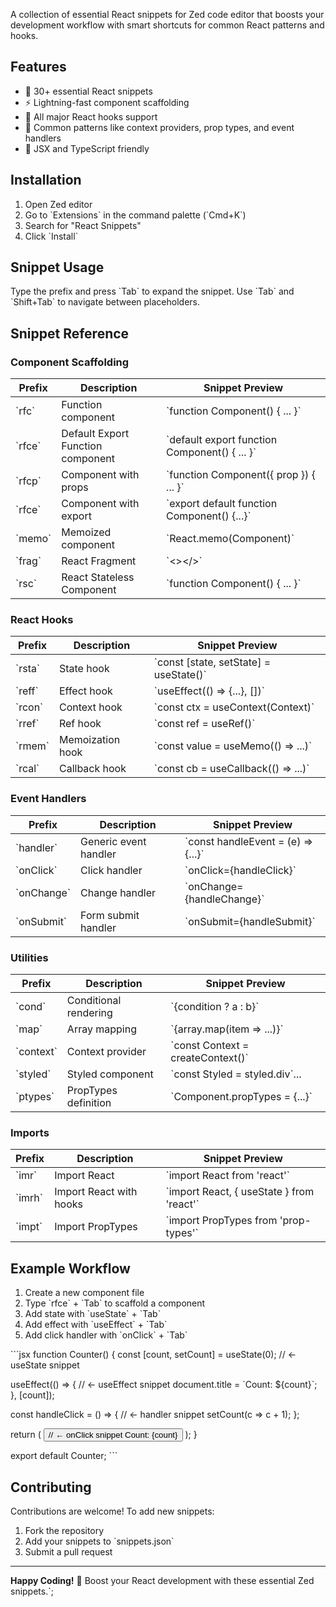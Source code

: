 A collection of essential React snippets for Zed code editor that boosts your development workflow with smart shortcuts for common React patterns and hooks.

## Features

- 🚀 30+ essential React snippets
- ⚡️ Lightning-fast component scaffolding
- 🎣 All major React hooks support
- 🧩 Common patterns like context providers, prop types, and event handlers
- 📝 JSX and TypeScript friendly

## Installation

1. Open Zed editor
2. Go to \`Extensions\` in the command palette (\`Cmd+K\`)
3. Search for "React Snippets"
4. Click \`Install\`

## Snippet Usage

Type the prefix and press \`Tab\` to expand the snippet. Use \`Tab\` and \`Shift+Tab\` to navigate between placeholders.

## Snippet Reference

### Component Scaffolding

| Prefix   | Description                       | Snippet Preview                                 |
| -------- | --------------------------------- | ----------------------------------------------- |
| \`rfc\`  | Function component                | \`function Component() { ... }\`                |
| \`rfce\` | Default Export Function component | \`default export function Component() { ... }\` |
| \`rfcp\` | Component with props              | \`function Component({ prop }) { ... }\`        |
| \`rfce\` | Component with export             | \`export default function Component() {...}\`   |
| \`memo\` | Memoized component                | \`React.memo(Component)\`                       |
| \`frag\` | React Fragment                    | \`<></>\`                                       |
| \`rsc\`  | React Stateless Component         | \`function Component() { ... }\`                |

### React Hooks

| Prefix   | Description      | Snippet Preview                          |
| -------- | ---------------- | ---------------------------------------- |
| \`rsta\` | State hook       | \`const [state, setState] = useState()\` |
| \`reff\` | Effect hook      | \`useEffect(() => {...}, [])\`           |
| \`rcon\` | Context hook     | \`const ctx = useContext(Context)\`      |
| \`rref\` | Ref hook         | \`const ref = useRef()\`                 |
| \`rmem\` | Memoization hook | \`const value = useMemo(() => ...)\`     |
| \`rcal\` | Callback hook    | \`const cb = useCallback(() => ...)\`    |

### Event Handlers

| Prefix       | Description           | Snippet Preview                      |
| ------------ | --------------------- | ------------------------------------ |
| \`handler\`  | Generic event handler | \`const handleEvent = (e) => {...}\` |
| \`onClick\`  | Click handler         | \`onClick={handleClick}\`            |
| \`onChange\` | Change handler        | \`onChange={handleChange}\`          |
| \`onSubmit\` | Form submit handler   | \`onSubmit={handleSubmit}\`          |

### Utilities

| Prefix      | Description           | Snippet Preview                     |
| ----------- | --------------------- | ----------------------------------- |
| \`cond\`    | Conditional rendering | \`{condition ? a : b}\`             |
| \`map\`     | Array mapping         | \`{array.map(item => ...)}\`        |
| \`context\` | Context provider      | \`const Context = createContext()\` |
| \`styled\`  | Styled component      | \`const Styled = styled.div\`...    |
| \`ptypes\`  | PropTypes definition  | \`Component.propTypes = {...}\`     |

### Imports

| Prefix   | Description             | Snippet Preview                             |
| -------- | ----------------------- | ------------------------------------------- |
| \`imr\`  | Import React            | \`import React from 'react'\`               |
| \`imrh\` | Import React with hooks | \`import React, { useState } from 'react'\` |
| \`impt\` | Import PropTypes        | \`import PropTypes from 'prop-types'\`      |

## Example Workflow

1. Create a new component file
2. Type \`rfce\` + \`Tab\` to scaffold a component
3. Add state with \`useState\` + \`Tab\`
4. Add effect with \`useEffect\` + \`Tab\`
5. Add click handler with \`onClick\` + \`Tab\`

\`\`\`jsx
function Counter() {
const [count, setCount] = useState(0); // ← useState snippet

useEffect(() => { // ← useEffect snippet
document.title = \`Count: \${count}\`;
}, [count]);

const handleClick = () => { // ← handler snippet
setCount(c => c + 1);
};

return (
<button onClick={handleClick}> // ← onClick snippet
Count: {count}
</button>
);
}

export default Counter;
\`\`\`

## Contributing

Contributions are welcome! To add new snippets:

1. Fork the repository
2. Add your snippets to \`snippets.json\`
3. Submit a pull request

---

**Happy Coding!** 🚀
Boost your React development with these essential Zed snippets.`;
